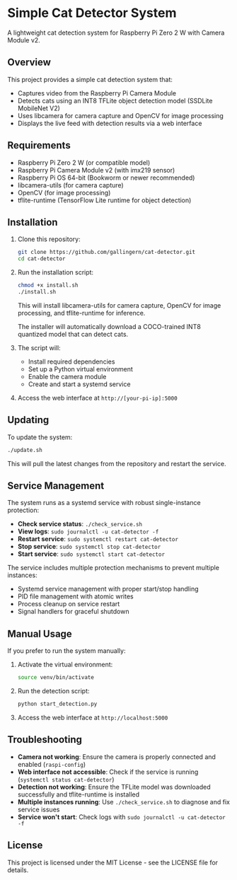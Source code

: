# Simple Cat Detector System

A lightweight cat detection system for Raspberry Pi Zero 2 W with Camera Module v2.

## Overview

This project provides a simple cat detection system that:
- Captures video from the Raspberry Pi Camera Module
- Detects cats using an INT8 TFLite object detection model (SSDLite MobileNet V2)
- Uses libcamera for camera capture and OpenCV for image processing
- Displays the live feed with detection results via a web interface

## Requirements

- Raspberry Pi Zero 2 W (or compatible model)
- Raspberry Pi Camera Module v2 (with imx219 sensor)
- Raspberry Pi OS 64-bit (Bookworm or newer recommended)
- libcamera-utils (for camera capture)
- OpenCV (for image processing)
- tflite-runtime (TensorFlow Lite runtime for object detection)

## Installation

1. Clone this repository:
   ```bash
   git clone https://github.com/gallingern/cat-detector.git
   cd cat-detector
   ```

2. Run the installation script:
   ```bash
   chmod +x install.sh
   ./install.sh
   ```

   This will install libcamera-utils for camera capture, OpenCV for image processing, and tflite-runtime for inference.

   The installer will automatically download a COCO-trained INT8 quantized model that can detect cats.
3. The script will:
   - Install required dependencies
   - Set up a Python virtual environment
   - Enable the camera module
   - Create and start a systemd service

4. Access the web interface at `http://[your-pi-ip]:5000`

## Updating

To update the system:

```bash
./update.sh
```

This will pull the latest changes from the repository and restart the service.

## Service Management

The system runs as a systemd service with robust single-instance protection:

- **Check service status**: `./check_service.sh`
- **View logs**: `sudo journalctl -u cat-detector -f`
- **Restart service**: `sudo systemctl restart cat-detector`
- **Stop service**: `sudo systemctl stop cat-detector`
- **Start service**: `sudo systemctl start cat-detector`

The service includes multiple protection mechanisms to prevent multiple instances:
- Systemd service management with proper start/stop handling
- PID file management with atomic writes
- Process cleanup on service restart
- Signal handlers for graceful shutdown

## Manual Usage

If you prefer to run the system manually:

1. Activate the virtual environment:
   ```bash
   source venv/bin/activate
   ```

2. Run the detection script:
   ```bash
   python start_detection.py
   ```

3. Access the web interface at `http://localhost:5000`

## Troubleshooting

- **Camera not working**: Ensure the camera is properly connected and enabled (`raspi-config`)
- **Web interface not accessible**: Check if the service is running (`systemctl status cat-detector`)
- **Detection not working**: Ensure the TFLite model was downloaded successfully and tflite-runtime is installed
- **Multiple instances running**: Use `./check_service.sh` to diagnose and fix service issues
- **Service won't start**: Check logs with `sudo journalctl -u cat-detector -f`

## License

This project is licensed under the MIT License - see the LICENSE file for details.